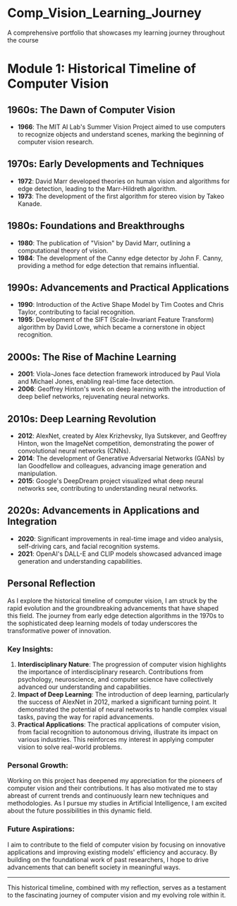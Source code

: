 # Comp_Vision_Learning_Journey
A comprehensive portfolio that showcases my learning journey throughout the course
# Module 1: Historical Timeline of Computer Vision

## 1960s: The Dawn of Computer Vision
- **1966**: The MIT AI Lab's Summer Vision Project aimed to use computers to recognize objects and understand scenes, marking the beginning of computer vision research.

## 1970s: Early Developments and Techniques
- **1972**: David Marr developed theories on human vision and algorithms for edge detection, leading to the Marr-Hildreth algorithm.
- **1973**: The development of the first algorithm for stereo vision by Takeo Kanade.

## 1980s: Foundations and Breakthroughs
- **1980**: The publication of "Vision" by David Marr, outlining a computational theory of vision.
- **1984**: The development of the Canny edge detector by John F. Canny, providing a method for edge detection that remains influential.

## 1990s: Advancements and Practical Applications
- **1990**: Introduction of the Active Shape Model by Tim Cootes and Chris Taylor, contributing to facial recognition.
- **1995**: Development of the SIFT (Scale-Invariant Feature Transform) algorithm by David Lowe, which became a cornerstone in object recognition.

## 2000s: The Rise of Machine Learning
- **2001**: Viola-Jones face detection framework introduced by Paul Viola and Michael Jones, enabling real-time face detection.
- **2006**: Geoffrey Hinton's work on deep learning with the introduction of deep belief networks, rejuvenating neural networks.

## 2010s: Deep Learning Revolution
- **2012**: AlexNet, created by Alex Krizhevsky, Ilya Sutskever, and Geoffrey Hinton, won the ImageNet competition, demonstrating the power of convolutional neural networks (CNNs).
- **2014**: The development of Generative Adversarial Networks (GANs) by Ian Goodfellow and colleagues, advancing image generation and manipulation.
- **2015**: Google's DeepDream project visualized what deep neural networks see, contributing to understanding neural networks.

## 2020s: Advancements in Applications and Integration
- **2020**: Significant improvements in real-time image and video analysis, self-driving cars, and facial recognition systems.
- **2021**: OpenAI's DALL-E and CLIP models showcased advanced image generation and understanding capabilities.

## Personal Reflection

As I explore the historical timeline of computer vision, I am struck by the rapid evolution and the groundbreaking advancements that have shaped this field. The journey from early edge detection algorithms in the 1970s to the sophisticated deep learning models of today underscores the transformative power of innovation.

### Key Insights:
1. **Interdisciplinary Nature**: The progression of computer vision highlights the importance of interdisciplinary research. Contributions from psychology, neuroscience, and computer science have collectively advanced our understanding and capabilities.
2. **Impact of Deep Learning**: The introduction of deep learning, particularly the success of AlexNet in 2012, marked a significant turning point. It demonstrated the potential of neural networks to handle complex visual tasks, paving the way for rapid advancements.
3. **Practical Applications**: The practical applications of computer vision, from facial recognition to autonomous driving, illustrate its impact on various industries. This reinforces my interest in applying computer vision to solve real-world problems.

### Personal Growth:
Working on this project has deepened my appreciation for the pioneers of computer vision and their contributions. It has also motivated me to stay abreast of current trends and continuously learn new techniques and methodologies. As I pursue my studies in Artificial Intelligence, I am excited about the future possibilities in this dynamic field.

### Future Aspirations:
I aim to contribute to the field of computer vision by focusing on innovative applications and improving existing models' efficiency and accuracy. By building on the foundational work of past researchers, I hope to drive advancements that can benefit society in meaningful ways.

---

This historical timeline, combined with my reflection, serves as a testament to the fascinating journey of computer vision and my evolving role within it.

